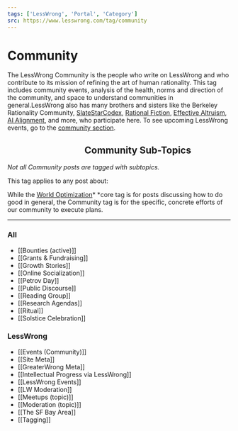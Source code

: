 ```yaml
---
tags: ['LessWrong', 'Portal', 'Category']
src: https://www.lesswrong.com/tag/community
---
```


# Community
The LessWrong Community is the people who write on LessWrong and who contribute to its mission of refining the art of human rationality. This tag includes community events, analysis of the health, norms and direction of the community, and space to understand communities in general.LessWrong also has many brothers and sisters like the Berkeley Rationality Community, [SlateStarCodex](https://www.reddit.com/r/slatestarcodex/), [Rational Fiction](https://www.reddit.com/r/rational/), [Effective Altruism](https://forum.effectivealtruism.org/), [AI Alignment](https://www.alignmentforum.org/), and more, who participate here. To see upcoming LessWrong events, go to the [community section](https://www.lesswrong.com/community).

##                                    Community Sub-Topics
*Not all Community posts are tagged with subtopics.*

This tag applies to any post about:

While the [World Optimization](https://www.lesswrong.com/tag/world-optimization)* *core tag is for posts discussing how to do good in general, the Community tag is for the specific, concrete efforts of our community to execute plans.



---

### All
- [[Bounties (active)]]
- [[Grants & Fundraising]]
- [[Growth Stories]]
- [[Online Socialization]]
- [[Petrov Day]]
- [[Public Discourse]]
- [[Reading Group]]
- [[Research Agendas]]
- [[Ritual]]
- [[Solstice Celebration]]


### LessWrong
- [[Events (Community)]]
- [[Site Meta]]
- [[GreaterWrong Meta]]
- [[Intellectual Progress via LessWrong]]
- [[LessWrong Events]]
- [[LW Moderation]]
- [[Meetups (topic)]]
- [[Moderation (topic)]]
- [[The SF Bay Area]]
- [[Tagging]]


